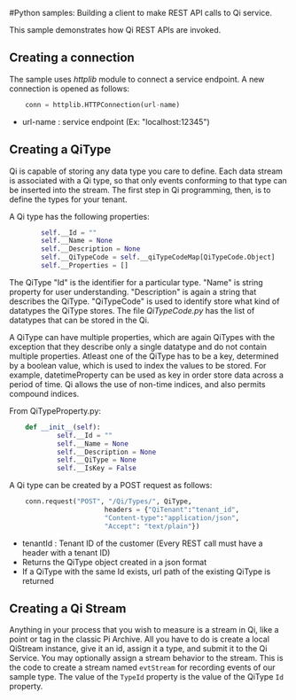 #Python samples: Building a client to make REST API calls to Qi service.

This sample demonstrates how Qi REST APIs are invoked.

## Creating a connection

The sample uses *httplib* module to connect a service endpoint. A new connection is opened as follows:

```python
	conn = httplib.HTTPConnection(url-name)
```

* url-name	:	service endpoint (Ex: "localhost:12345")

## Creating a QiType

Qi is capable of storing any data type you care to define.  Each data stream is associated with a Qi type, so that only events conforming to that type can be inserted into the stream.  The first step in Qi programming, then, is to define the types for your tenant.

A Qi type has the following properties:

```python
        self.__Id = ""
        self.__Name = None
        self.__Description = None
        self.__QiTypeCode = self.__qiTypeCodeMap[QiTypeCode.Object]
        self.__Properties = []
```

The QiType "Id" is the identifier for a particular type. "Name" is string property for user understanding. "Description" is again a string that describes the QiType. "QiTypeCode" is used to identify store what kind of datatypes the QiType stores. The file *QiTypeCode.py* has the list of datatypes that can be stored in the Qi.

A QiType can have multiple properties, which are again QiTypes with the exception that they describe only a single datatype and do not contain multiple properties. Atleast one of the QiType has to be a key, determined by a boolean value, which is used to index the values to be stored. For example, datetimeProperty can be used as key in order store data across a period of time. Qi allows the use of non-time indices, and also permits compound indices.

From QiTypeProperty.py:
```python
    def __init__(self):
            self.__Id = ""
            self.__Name = None
            self.__Description = None
            self.__QiType = None
            self.__IsKey = False
```            	

A Qi type can be created by a POST request as follows:

```python
	conn.request("POST", "/Qi/Types/", QiType, 
						headers = {"QiTenant":"tenant_id",
						"Content-type":"application/json",
						"Accept": "text/plain"})
```

* tenantId	:	Tenant ID of the customer (Every REST call must have a header with a tenant ID)
* Returns the QiType object created in a json format
* If a QiType with the same Id exists, url path of the existing QiType is returned

## Creating a Qi Stream

Anything in your process that you wish to measure is a stream in Qi, like a point or tag in the classic Pi Archive.  All you have to do is create a local QiStream instance, give it an id, assign it a type, and submit it to the Qi Service.  You may optionally assign a stream behavior to the stream.  This is the code to create a stream named `evtStream` for recording events of our sample type.  The value of the `TypeId` property is the value of the QiType `Id` property.